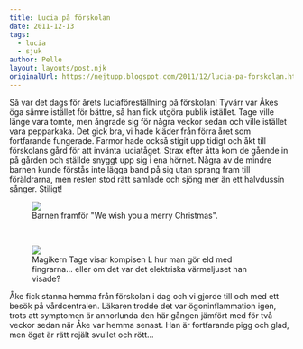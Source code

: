 ```yaml
---
title: Lucia på förskolan
date: 2011-12-13
tags: 
  - lucia
  - sjuk	
author: Pelle
layout: layouts/post.njk
originalUrl: https://nejtupp.blogspot.com/2011/12/lucia-pa-forskolan.html
---
```


Så var det dags för årets luciaföreställning på förskolan! Tyvärr var Åkes öga sämre istället för bättre, så han fick utgöra publik istället. Tage ville länge vara tomte, men ångrade sig för några veckor sedan och ville istället vara pepparkaka. Det gick bra, vi hade kläder från förra året som fortfarande fungerade. Farmor hade också stigit upp tidigt och åkt till förskolans gård för att invänta luciatåget. Strax efter åtta kom de gående in på gården och ställde snyggt upp sig i ena hörnet. Några av de mindre barnen kunde förstås inte lägga band på sig utan sprang fram till föräldrarna, men resten stod rätt samlade och sjöng mer än ett halvdussin sånger. Stiligt!</div>

<figure>
	<img src="../../../img/2011/12/Lucia+pa%25CC%258A+fo%25CC%2588rskolan-_MG_0149.jpg">
	<figcaption>Barnen framför "We wish you a merry Christmas".</figcaption>
</figure><br>

<figure>
	<img src="../../../img/2011/12/Lucia+pa%25CC%258A+fo%25CC%2588rskolan-_MG_0172.jpg">
	<figcaption>Magikern Tage visar kompisen L hur man gör eld med fingrarna... eller om det var det elektriska värmeljuset han visade?  </figcaption>
</figure>Åke fick stanna hemma från förskolan i dag och vi gjorde till och med ett besök på vårdcentralen. Läkaren trodde det var ögoninflammation igen, trots att symptomen är annorlunda den här gången jämfört med för två veckor sedan när Åke var hemma senast. Han är fortfarande pigg och glad, men ögat är rätt rejält svullet och rött...
